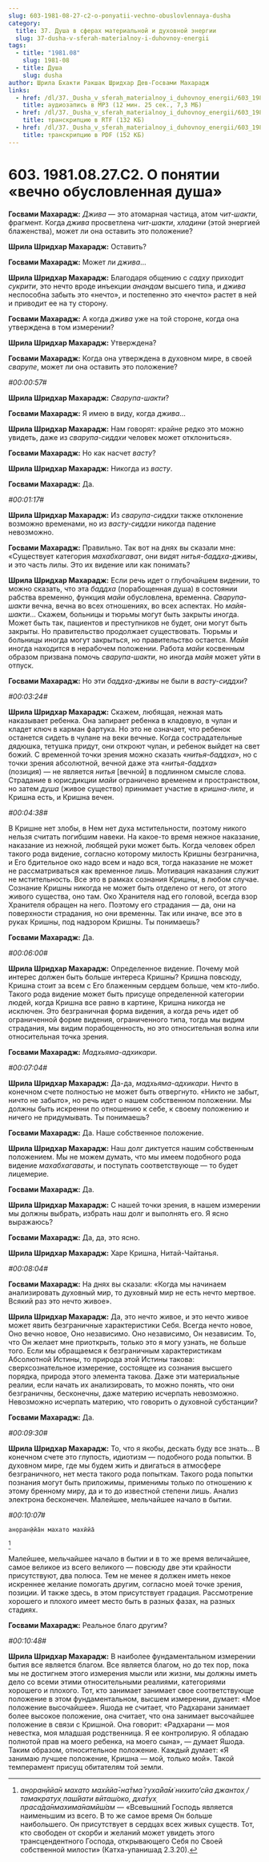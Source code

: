 ```yaml
---
slug: 603-1981-08-27-c2-o-ponyatii-vechno-obuslovlennaya-dusha
category:
  title: 37. Душа в сферах материальной и духовной энергии
  slug: 37-dusha-v-sferah-materialnoy-i-duhovnoy-energii
tags:
  - title: "1981.08"
    slug: 1981-08
  - title: Душа
    slug: dusha
author: Шрила Бхакти Ракшак Шридхар Дев-Госвами Махарадж
links:
  - href: /dl/37._Dusha_v_sferah_materialnoy_i_duhovnoy_energii/603_1981.08.27.C2_SridharMj_O_ponyatii_vechno_obuslovlennya_dusha.mp3
    title: аудиозапись в MP3 (12 мин. 25 сек., 7,3 МБ)
  - href: /dl/37._Dusha_v_sferah_materialnoy_i_duhovnoy_energii/603_1981.08.27.C2_SridharMj_O_ponyatii_vechno_obuslovlennya_dusha.rtf
    title: транскрипцию в RTF (132 КБ)
  - href: /dl/37._Dusha_v_sferah_materialnoy_i_duhovnoy_energii/603_1981.08.27.C2_SridharMj_O_ponyatii_vechno_obuslovlennya_dusha.pdf
    title: транскрипцию в PDF (152 КБ)
---
```


# 603. 1981.08.27.C2. О понятии «вечно обусловленная душа»

**Госвами Махарадж:** *Джива* — это атомарная частица, атом *чит-шакти*, фрагмент. Когда *джива* просветлена *чит-шакти*, *хладини* (этой энергией блаженства), может ли она оставить это положение?

**Шрила Шридхар Махарадж:** Оставить?

**Госвами Махарадж:** Может ли *джива*…

**Шрила Шридхар Махарадж:** Благодаря общению с *садху* приходит *сукрити*, это нечто вроде инъекции *анандам* высшего типа, и *джива* неспособна забыть это «нечто», и постепенно это «нечто» растет в ней и приводит ее на ту сторону.

**Госвами Махарадж:** А когда *джива* уже на той стороне, когда она утверждена в том измерении?

**Шрила Шридхар Махарадж:** Утверждена?

**Госвами Махарадж:** Когда она утверждена в духовном мире, в своей *сварупе*, может ли она оставить это положение?

*#00:00:57#*

**Шрила Шридхар Махарадж:** *Сварупа-шакти*?

**Госвами Махарадж:** Я имею в виду, когда *джива*…

**Шрила Шридхар Махарадж:** Нам говорят: крайне редко это можно увидеть, даже из *сварупа-сиддхи* человек может отклониться».

**Госвами Махарадж:** Но как насчет *васту*?

**Шрила Шридхар Махарадж:** Никогда из *васту*.

**Госвами Махарадж:** Да.

*#00:01:17#*

**Шрила Шридхар Махарадж:** Из *сварупа-сиддхи* также отклонение возможно временами, но из *васту-сиддхи* никогда падение невозможно.

**Госвами Махарадж:** Правильно. Так вот на днях вы сказали мне: «Существует категория *махабхагават*, они видят *нитья-баддха-дживы*, и это часть лилы. Это их видение или как понимать?

**Шрила Шридхар Махарадж:** Если речь идет о глубочайшем видении, то можно сказать, что эта *баддха* (порабощенная душа) в состоянии рабства временно, функция *майи* обусловлена, временна. *Сварупа-шакти* вечна, вечна во всех отношениях, во всех аспектах. Но *майя-шакти*… Скажем, больницы и тюрьмы могут быть закрыты иногда. Может быть так, пациентов и преступников не будет, они могут быть закрыты. Но правительство продолжает существовать. Тюрьмы и больницы иногда могут закрыться, но правительство остается. *Майя* иногда находится в нерабочем положении. Работа *майи* косвенным образом призвана помочь *сварупа-шакти*, но иногда *майя* может уйти в отпуск.

**Госвами Махарадж:** Но эти *баддха-дживы* не были в *васту-сиддхи*?

*#00:03:24#*

**Шрила Шридхар Махарадж:** Скажем, любящая, нежная мать наказывает ребенка. Она запирает ребенка в кладовую, в чулан и кладет ключ в карман фартука. Но это не означает, что ребенок останется сидеть в чулане на веки вечные. Когда сострадательные дядюшка, тетушка придут, они откроют чулан, и ребенок выйдет на свет божий. С временной точки зрения можно сказать «*нитья-баддха*», но с точки зрения абсолютной, вечной даже эта «*нитья-баддха*» (позиция) — не является *нитья* [вечной] в подлинном смысле слова. Страдание в юрисдикции *майи* ограничено временем и пространством, но затем *душа* (живое существо) принимает участие в *кришна-лиле*, и Кришна есть, и Кришна вечен.

*#00:04:38#*

В Кришне нет злобы, в Нем нет духа мстительности, поэтому никого нельзя считать погибшим навеки. На какое-то время нежное наказание, наказание из нежной, любящей руки может быть. Когда человек обрел такого рода видение, согласно которому милость Кришны безгранична, и Его бдительное око надо всем и надо вся, тогда наказание не может не рассматриваться как временное лишь. Мотивация наказания служит не мстительность. Все это в рамках сознания Кришны, в любом случае. Сознание Кришны никогда не может быть отделено от него, от этого живого существа, оно там. Око Хранителя над его головой, всегда взор Хранителя обращен на него. Поэтому его страдания — да, они на поверхности страдания, но они временны. Так или иначе, все это в руках Кришны, под надзором Кришны. Ты понимаешь?

**Госвами Махарадж:** Да.

*#00:06:00#*

**Шрила Шридхар Махарадж:** Определенное видение. Почему мой интерес должен быть больше интереса Кришны? Кришна повсюду, Кришна стоит за всем с Его блаженным сердцем больше, чем кто-либо. Такого рода видение может быть присуще определенной категории людей, когда Кришна все равно в картине, Кришна никогда не исключен. Это безграничная форма видения, а когда речь идет об ограниченной форме видения, ограниченного типа, тогда мы видим страдания, мы видим порабощенность, но это относительная волна или относительная точка зрения.

**Госвами Махарадж:** *Мадхьяма-адхикари*.

*#00:07:04#*

**Шрила Шридхар Махарадж:** Да-да, *мадхьяма-адхикари*. Ничто в конечном счете полностью не может быть отвергнуто. «Никто не забыт, ничто не забыто», но речь идет о нашем собственном положении. Мы должны быть искренни по отношению к себе, к своему положению и ничего не придумывать. Ты понимаешь?

**Госвами Махарадж:** Да. Наше собственное положение.

**Шрила Шридхар Махарадж:** Наш долг диктуется нашим собственным положением. Мы не можем думать, что мы имеем подобного рода видение *махабхагаваты*, и поступать соответствующе — то будет лицемерие.

**Госвами Махарадж:** Да.

**Шрила Шридхар Махарадж:** С нашей точки зрения, в нашем измерении мы должны выбрать, избрать наш долг и выполнять его. Я ясно выражаюсь?

**Госвами Махарадж:** Да, да, это ясно.

**Шрила Шридхар Махарадж:** Харе Кришна, Нитай-Чайтанья.

*#00:08:04#*

**Госвами Махарадж:** На днях вы сказали: «Когда мы начинаем анализировать духовный мир, то духовный мир не есть нечто мертвое. Всякий раз это нечто живое».

**Шрила Шридхар Махарадж:** Да, это нечто живое, и это нечто живое может явить безграничные характеристики Себя. Всегда нечто новое, Оно вечно новое, Оно независимо. Оно независимо, Он независим. То, что Он желает мне приоткрыть, только это я могу узнать, не больше того. Если мы обращаемся к безграничным характеристикам Абсолютной Истины, то природа этой Истины такова: сверхсознательное измерение, состоящее из сознания высшего порядка, природа этого элемента такова. Даже эти материальные реалии, если начать их анализировать, то можно понять, что они безграничны, бесконечны, даже материю исчерпать невозможно. Невозможно исчерпать материю, что говорить о духовной субстанции?

**Госвами Махарадж:** Да.

*#00:09:30#*

**Шрила Шридхар Махарадж:** То, что я якобы, дескать буду все знать… В конечном счете это глупость, идиотизм — подобного рода попытки. В духовном мире, где мы будем жить и двигаться в атмосфере безграничного, нет места такого рода попыткам. Такого рода попытки познания могут быть приложимы, применимы только по отношению к этому бренному миру, да и то до известной степени лишь. Анализ электрона бесконечен. Малейшее, мельчайшее начало в бытии.

*#00:10:07#*

    ан̣оран̣ӣйа̄н махато махӣйа̄
[^_ftn1]

Малейшее, мельчайшее начало в бытии и в то же время величайшее, самое великое из всего великого — повсюду две эти крайности присутствуют, два полюса. Тем не менее я должен иметь некое искреннее желание помогать другим, согласно моей точке зрения, позиции. И также здесь, в этом присутствует градация. Рассмотрение хорошего и плохого имеет место быть в разных фазах, на разных стадиях.

**Госвами Махарадж:** Реальное благо другим?

*#00:10:48#*

**Шрила Шридхар Махарадж:** В наиболее фундаментальном измерении бытия все является благом. Все является благом, но до тех пор, пока мы не достигнем этого измерения мысли или жизни, мы должны иметь дело со всеми этими относительными реалиями, категориями хорошего и плохого. Тот, кто занимает занимает свое соответствующе положение в этом фундаментальном, высшем измерении, думает: «Мое положение высочайшее». Яшода не считает, что Радхарани занимает более высокое положение, она считает, что она занимает высочайшее положение в связи с Кришной. Она говорит: «Радхарани — моя невестка, моя младшая родственница. Я ее контролирую. Я обладаю полнотой прав на моего ребенка, на моего сына», — думает Яшода. Таким образом, относительное положение. Каждый думает: «Я занимаю лучшее положение, Кришна — мой, только мой». Такой темперамент присущ обитателям той земли.



[^_ftn1]: *ан̣оран̣ӣйа̄н махато махӣйа̄-на̄тма̄ гуха̄йа̄м̇ нихито’сйа джантох̣ / тамакратух̣ паш́йати вӣташ́око, дха̄тух̣ праса̄да̄нмахима̄намӣш́ам* — «Всевышний Господь является наименьшим из всего. В то же самое время Он больше наибольшего. Он присутствует в сердцах всех живых существ. Тот, кто свободен от скорби и желаний может увидеть этого трансцендентного Господа, открывающего Себя по Своей собственной милости»  (Катха-упанишад 2.3.20).

